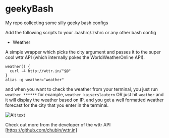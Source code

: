 # geekyBash
My repo collecting some silly geeky bash configs

Add the following scripts to your .bashrc/.zshrc or any other bash config 

- Weather

A simple wrapper which picks the city argument and passes it to the super cool wttr API (which internally pokes the WorldWeatherOnline API).

```
weather() {
  curl -4 http://wttr.in/"$@"
}
alias -g weather="weather"
```
and when you want to check the weather from your terminal, you just run `weather ******` for example, 
`weather kaiserslautern` OR just hit `weather` and it will display the weather based on IP.
and you get a well formatted weather forecast for the city that you enter in the terminal.

![Alt text](https://cloud.githubusercontent.com/assets/10843074/14499253/d5cac428-019d-11e6-8c6f-fa7dffe81859.png)

Check out more from the developer of the wttr API [https://github.com/chubin/wttr.in]
